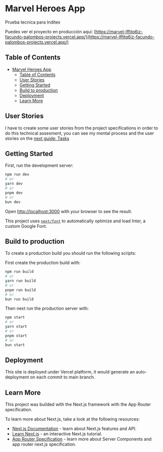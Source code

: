 # Marvel Heroes App

Prueba tecnica para Inditex

Puedes ver el proyecto en producción aqui: 
[https://marvel-lffitq6iz-facundo-palombos-projects.vercel.app/](https://marvel-lffitq6iz-facundo-palombos-projects.vercel.app/)

## Table of Contents

<!-- TOC -->
- [Marvel Heroes App](#marvel-heroes-app)
  - [Table of Contents](#table-of-contents)
  - [User Stories](#user-stories)
  - [Getting Started](#getting-started)
  - [Build to production](#build-to-production)
  - [Deployment](#deployment)
  - [Learn More](#learn-more)

## User Stories

I have to create some user stories from the project specifications in order to do this technical assesment, you can see my mental process and the user stories on the [next guide: Tasks](/TASKS.md)

## Getting Started

First, run the development server:

```bash
npm run dev
# or
yarn dev
# or
pnpm dev
# or
bun dev
```

Open [http://localhost:3000](http://localhost:3000) with your browser to see the result.

This project uses [`next/font`](https://nextjs.org/docs/basic-features/font-optimization) to automatically optimize and load Inter, a custom Google Font.


## Build to production

To create a production build you should run the following scripts:

First create the production build with:
```bash
npm run build
# or
yarn run build
# or
pnpm run build
# or
bun run build
```
Then next run the production server with: 

```bash
npm start
# or
yarn start
# or
pnpm start
# or
bun start
```

## Deployment

This site is deployed under Vercel platform, it would generate an auto-deployment on each commit to main branch.


## Learn More
This project was builded with the Next.js framework with the App Router specification.

To learn more about Next.js, take a look at the following resources:

- [Next.js Documentation](https://nextjs.org/docs) - learn about Next.js features and API.
- [Learn Next.js](https://nextjs.org/learn) - an interactive Next.js tutorial.
- [App Router Specification](https://nextjs.org/docs/app) - learn more about Server Components and app router next.js specification.